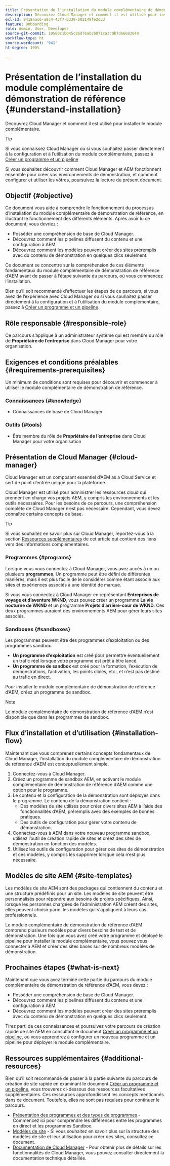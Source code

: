 ```yaml
---
title: Présentation de l’installation du module complémentaire de démonstration de référence
description: Découvrez Cloud Manager et comment il est utilisé pour installer le module complémentaire.
exl-id: 9418aac6-a8c4-43f7-b329-b02149fe2d53
feature: Onboarding
role: Admin, User, Developer
source-git-commit: 10580c1b045c86d76ab2b871ca3c0b7de6683044
workflow-type: ht
source-wordcount: '941'
ht-degree: 100%

---
```


# Présentation de l’installation du module complémentaire de démonstration de référence {#understand-installation}

Découvrez Cloud Manager et comment il est utilisé pour installer le module complémentaire.

>[!TIP]
>
>Si vous connaissez Cloud Manager ou si vous souhaitez passer directement à la configuration et à l’utilisation du module complémentaire, passez à [Créer un programme et un pipeline](create-program.md)
>
>Si vous souhaitez découvrir comment Cloud Manager et AEM fonctionnent ensemble pour créer vos environnements de démonstration, et comment configurer et utiliser les vôtres, poursuivez la lecture du présent document.

## Objectif {#objective}

Ce document vous aide à comprendre le fonctionnement du processus d’installation du module complémentaire de démonstration de référence, en illustrant le fonctionnement des différents éléments. Après avoir lu ce document, vous devriez :

* Posséder une compréhension de base de Cloud Manager.
* Découvrez comment les pipelines diffusent du contenu et une configuration à AEM.
* Découvrez comment les modèles peuvent créer des sites préremplis avec du contenu de démonstration en quelques clics seulement.

Ce document se concentre sur la compréhension de ces éléments fondamentaux du module complémentaire de démonstration de référence d’AEM avant de passer à l’étape suivante du parcours, où vous commencez l’installation.

Bien qu’il soit recommandé d’effectuer les étapes de ce parcours, si vous avez de l’expérience avec Cloud Manager ou si vous souhaitez passer directement à la configuration et à l’utilisation du module complémentaire, passez à [Créer un programme et un pipeline](create-program.md).

## Rôle responsable {#responsible-role}

Ce parcours s’applique à un administrateur système qui est membre du rôle de **Propriétaire de l’entreprise** dans Cloud Manager pour votre organisation.

## Exigences et conditions préalables {#requirements-prerequisites}

Un minimum de conditions sont requises pour découvrir et commencer à utiliser le module complémentaire de démonstration de référence.

### Connaissances {#knowledge}

* Connaissances de base de Cloud Manager

### Outils {#tools}

* Être membre du rôle de **Propriétaire de l’entreprise** dans Cloud Manager pour votre organisation

## Présentation de Cloud Manager {#cloud-manager}

Cloud Manager est un composant essentiel d’AEM as a Cloud Service et sert de point d’entrée unique pour la plateforme.

Cloud Manager est utilisé pour administrer les ressources cloud qui prennent en charge vos projets AEM, y compris les environnements et les outils nécessaires. Pour les besoins de ce parcours, une compréhension complète de Cloud Manager n’est pas nécessaire. Cependant, vous devez connaître certains concepts de base.

>[!TIP]
>
>Si vous souhaitez en savoir plus sur Cloud Manager, reportez-vous à la section [Ressources supplémentaires](#additional-resources) de cet article qui contient des liens vers des informations complémentaires.

### Programmes {#programs}

Lorsque vous vous connectez à Cloud Manager, vous avez accès à un ou plusieurs **programmes**. Un programme peut être défini de différentes manières, mais il est plus facile de le considérer comme étant associé aux sites et expériences associés à une identité de marque.

Si vous vous connectez à Cloud Manager en représentant **Entreprises de voyage et d’aventure WKND**, vous pouvez créer un programme **La vie nocturne de WKND** et un programme **Projets d’arrière-cour de WKND**. Ces deux programmes auraient des environnements AEM pour gérer leurs sites associés.

### Sandboxes {#sandboxes}

Les programmes peuvent être des programmes d’exploitation ou des programmes sandbox.

* **Un programme d’exploitation** est créé pour permettre éventuellement un trafic réel lorsque votre programme est prêt à être lancé.
* **Un programme de sandbox** est créé pour la formation, l’exécution de démonstrations, l’activation, les points ciblés, etc., et n’est pas destiné au trafic en direct.

Pour installer le module complémentaire de démonstration de référence d’AEM, créez un programme de sandbox.

>[!NOTE]
>
>Le module complémentaire de démonstration de référence d’AEM n’est disponible que dans les programmes de sandbox.

## Flux d’installation et d’utilisation {#installation-flow}

Maintenant que vous comprenez certains concepts fondamentaux de Cloud Manager, l’installation du module complémentaire de démonstration de référence d’AEM est conceptuellement simple.

1. Connectez-vous à Cloud Manager.
1. Créez un programme de sandbox AEM, en activant le module complémentaire de démonstration de référence d’AEM comme une option pour le programme.
1. Le contenu et la configuration de la démonstration sont déployés dans le programme. Le contenu de la démonstration contient :
   * Des modèles de site utilisés pour créer divers sites AEM à l’aide des fonctionnalités d’AEM, préremplis avec des exemples de bonnes pratiques.
   * Des outils de configuration pour gérer votre contenu de démonstration.
1. Connectez-vous à AEM dans votre nouveau programme sandbox, utilisez l’outil de création rapide de sites et créez des sites de démonstration en fonction des modèles.
1. Utilisez les outils de configuration pour gérer ces sites de démonstration et ces modèles, y compris les supprimer lorsque cela n’est plus nécessaire.

## Modèles de site AEM {#site-templates}

Les modèles de site AEM sont des packages qui contiennent du contenu et une structure prédéfinis pour un site. Les modèles de site peuvent être personnalisés pour répondre aux besoins de projets spécifiques. Ainsi, lorsque les personnes chargées de l’administration AEM créent des sites, elles peuvent choisir parmi les modèles qui s&#39;appliquent à leurs cas professionnels.

Le module complémentaire de démonstration de référence d’AEM comprend plusieurs modèles pour divers besoins de test et de démonstration. Une fois que vous avez créé votre programme et déployé le pipeline pour installer le module complémentaire, vous pouvez vous connecter à AEM et créer des sites basés sur de nombreux modèles de démonstration.

## Prochaines étapes {#what-is-next}

Maintenant que vous avez terminé cette partie du parcours du module complémentaire de démonstration de référence d’AEM, vous devez :

* Posséder une compréhension de base de Cloud Manager.
* Découvrez comment les pipelines diffusent du contenu et une configuration à AEM.
* Découvrez comment les modèles peuvent créer des sites préremplis avec du contenu de démonstration en quelques clics seulement.

Tirez parti de ces connaissances et poursuivez votre parcours de création rapide de site AEM en consultant le document [Créer un programme et un pipeline](create-program.md), où vous apprendrez à configurer un nouveau programme et un pipeline pour déployer le module complémentaire.

## Ressources supplémentaires {#additional-resources}

Bien qu’il soit recommandé de passer à la partie suivante du parcours de création de site rapide en examinant le document [Créer un programme et un pipeline](create-program.md), vous trouverez ci-dessous des ressources facultatives supplémentaires. Ces ressources approfondissent les concepts mentionnés dans ce document. Toutefois, elles ne sont pas requises pour continuer le parcours.

* [Présentation des programmes et des types de programmes](https://experienceleague.adobe.com/docs/experience-manager-cloud-service/content/implementing/using-cloud-manager/programs/program-types.html?lang=fr) - Commencez ici pour comprendre les différences entre les programmes en direct et les programmes Sandbox.
* [Modèles de site](/help/sites-cloud/administering/site-creation/site-templates.md) - Si vous souhaitez en savoir plus sur la structure des modèles de site et leur utilisation pour créer des sites, consultez ce document.
* [Documentation de Cloud Manager](https://experienceleague.adobe.com/docs/experience-manager-cloud-service/content/onboarding/onboarding-concepts/cloud-manager-introduction.html?lang=fr) - Pour obtenir plus de détails sur les fonctionnalités de Cloud Manager, vous pouvez consulter directement la documentation technique détaillée.
